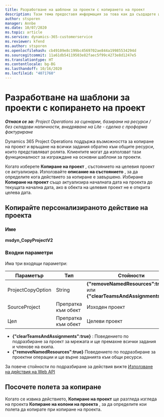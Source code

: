 ```yaml
---
title: Разработване на шаблони за проекти с копирането на проект
description: Тази тема предоставя информация за това как да създадете шаблони за проекти с помощта на персонализираното действие Копиране на проект.
author: stsporen
manager: Annbe
ms.date: 10/07/2020
ms.topic: article
ms.service: dynamics-365-customerservice
ms.reviewer: kfend
ms.author: stsporen
ms.openlocfilehash: cb49109e8c199bc4569702ae844a19985534294d
ms.sourcegitcommit: 11a61db54119503e82faec5f99c4273e8d1247e5
ms.translationtype: HT
ms.contentlocale: bg-BG
ms.lasthandoff: 10/16/2020
ms.locfileid: "4071760"
---
```

# <a name="develop-project-templates-with-copy-project"></a>Разработване на шаблони за проекти с копирането на проект

_**Отнася се за:** Project Operations за сценарии, базирани на ресурси / без складови наличности, внедряване на Lite - сделка с проформа фактуриране_

Dynamics 365 Project Operations поддържа възможността за копиране на проект и връщане на всички задания обратно към общите ресурси, които представляват ролята. Клиентите могат да използват тази функционалност за изграждане на основни шаблони за проекти.

Когато изберете **Копиране на проект** , състоянието на целевия проект се актуализира. Използвайте **описание на състоянието** , за да определите кога действието за копиране е завършено. Избиране **Копиране на проект** също актуализира началната дата на проекта до текущата начална дата, ако в обекта на целевия проект не е открита целева дата.

## <a name="copy-project-custom-action"></a>Копирайте персонализираното действие на проекта 

### <a name="name"></a>Име 

**msdyn_CopyProjectV2**

### <a name="input-parameters"></a>Входни параметри
Има три входящи параметри:

| Параметър          | Тип   | Стойности                                                   | 
|--------------------|--------|----------------------------------------------------------|
| ProjectCopyOption  | String | **{"removeNamedResources":true}** или **{"clearTeamsAndAssignments":true}** |
| SourceProject      | Препратка към обект | Изходен проект |
| Цел             | Препратка към обект | Целеви проект |


- **{"clearTeamsAndAssignments":true}** : Поведението по подразбиране за проект за мрежата и ще премахне всички задания и членове на екипа.
- **{"removeNamedResources":true}** Поведението по подразбиране за проектни операции и ще върне заданията към общи ресурси.

За повече стойности по подразбиране за действия вижте [Използване на действия на Web API](https://docs.microsoft.com/powerapps/developer/common-data-service/webapi/use-web-api-actions)

## <a name="specify-fields-to-copy"></a>Посочете полета за копиране 
Когато се извика действието, **Копиране на проект** ще разгледа изгледа на проекта **Копиране на колони на проекта** , за да определите кои полета да копирате при копиране на проекта.
